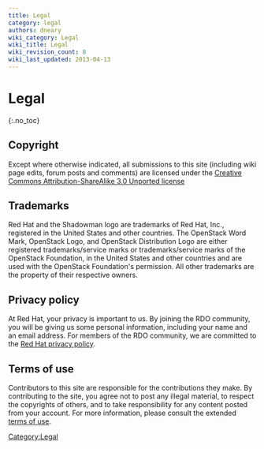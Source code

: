```yaml
---
title: Legal
category: legal
authors: dneary
wiki_category: Legal
wiki_title: Legal
wiki_revision_count: 8
wiki_last_updated: 2013-04-13
---
```


# Legal

{:.no_toc}

## Copyright

Except where otherwise indicated, all submissions to this site (including wiki page edits, forum posts and comments) are licensed under the [Creative Commons Attribution-ShareAlike 3.0 Unported license](http://creativecommons.org/licenses/by/3.0/)

## Trademarks

Red Hat and the Shadowman logo are trademarks of Red Hat, Inc., registered in the United States and other countries. The OpenStack Word Mark, OpenStack Logo, and OpenStack Distribution Logo are either registered trademarks/service marks or trademarks/service marks of the OpenStack Foundation, in the United States and other countries and are used with the OpenStack Foundation's permission. All other trademarks are the property of their respective owners.

## Privacy policy

At Red Hat, your privacy is important to us. By joining the RDO community, you will be giving us some personal information, including your name and an email address. For members of the RDO community, we are committed to the [Red Hat privacy policy](http://www.redhat.com/footer/privacy-policy.html).

## Terms of use

Contributors to this site are responsible for the contributions they make. By contributing to the site, you agree not to post any illegal material, to respect the copyrights of others, and to take responsibility for any content posted from your account. For more information, please consult the extended [terms of use](/legal/terms-of-use/).

<Category:Legal>
